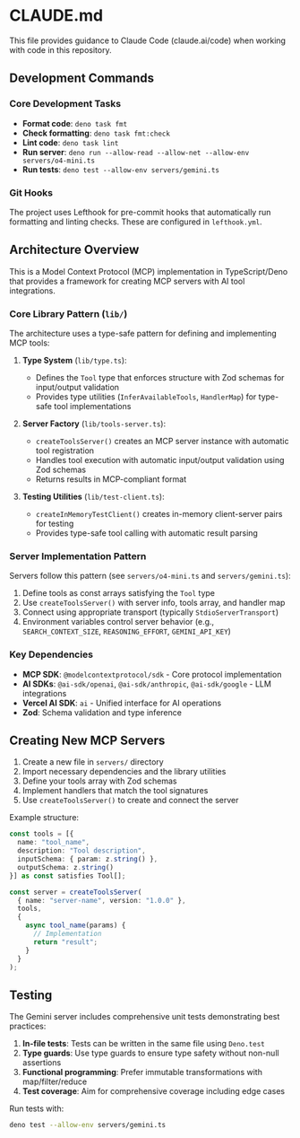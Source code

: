 # CLAUDE.md

This file provides guidance to Claude Code (claude.ai/code) when working with code in this repository.

## Development Commands

### Core Development Tasks
- **Format code**: `deno task fmt`
- **Check formatting**: `deno task fmt:check`
- **Lint code**: `deno task lint`
- **Run server**: `deno run --allow-read --allow-net --allow-env servers/o4-mini.ts`
- **Run tests**: `deno test --allow-env servers/gemini.ts`

### Git Hooks
The project uses Lefthook for pre-commit hooks that automatically run formatting and linting checks. These are configured in `lefthook.yml`.

## Architecture Overview

This is a Model Context Protocol (MCP) implementation in TypeScript/Deno that provides a framework for creating MCP servers with AI tool integrations.

### Core Library Pattern (`lib/`)

The architecture uses a type-safe pattern for defining and implementing MCP tools:

1. **Type System** (`lib/type.ts`):
   - Defines the `Tool` type that enforces structure with Zod schemas for input/output validation
   - Provides type utilities (`InferAvailableTools`, `HandlerMap`) for type-safe tool implementations

2. **Server Factory** (`lib/tools-server.ts`):
   - `createToolsServer()` creates an MCP server instance with automatic tool registration
   - Handles tool execution with automatic input/output validation using Zod schemas
   - Returns results in MCP-compliant format

3. **Testing Utilities** (`lib/test-client.ts`):
   - `createInMemoryTestClient()` creates in-memory client-server pairs for testing
   - Provides type-safe tool calling with automatic result parsing

### Server Implementation Pattern

Servers follow this pattern (see `servers/o4-mini.ts` and `servers/gemini.ts`):

1. Define tools as const arrays satisfying the `Tool` type
2. Use `createToolsServer()` with server info, tools array, and handler map
3. Connect using appropriate transport (typically `StdioServerTransport`)
4. Environment variables control server behavior (e.g., `SEARCH_CONTEXT_SIZE`, `REASONING_EFFORT`, `GEMINI_API_KEY`)

### Key Dependencies

- **MCP SDK**: `@modelcontextprotocol/sdk` - Core protocol implementation
- **AI SDKs**: `@ai-sdk/openai`, `@ai-sdk/anthropic`, `@ai-sdk/google` - LLM integrations
- **Vercel AI SDK**: `ai` - Unified interface for AI operations
- **Zod**: Schema validation and type inference

## Creating New MCP Servers

1. Create a new file in `servers/` directory
2. Import necessary dependencies and the library utilities
3. Define your tools array with Zod schemas
4. Implement handlers that match the tool signatures
5. Use `createToolsServer()` to create and connect the server

Example structure:
```typescript
const tools = [{
  name: "tool_name",
  description: "Tool description",
  inputSchema: { param: z.string() },
  outputSchema: z.string()
}] as const satisfies Tool[];

const server = createToolsServer(
  { name: "server-name", version: "1.0.0" },
  tools,
  {
    async tool_name(params) {
      // Implementation
      return "result";
    }
  }
);
```

## Testing

The Gemini server includes comprehensive unit tests demonstrating best practices:

1. **In-file tests**: Tests can be written in the same file using `Deno.test`
2. **Type guards**: Use type guards to ensure type safety without non-null assertions
3. **Functional programming**: Prefer immutable transformations with map/filter/reduce
4. **Test coverage**: Aim for comprehensive coverage including edge cases

Run tests with:
```bash
deno test --allow-env servers/gemini.ts
```